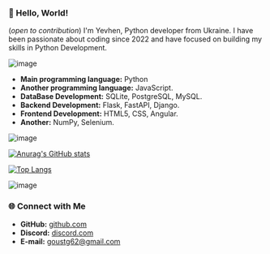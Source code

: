 ### 👋 Hello, World!
(*open to contribution*)
I'm Yevhen, Python developer from Ukraine. I have been passionate about coding since 2022 and have focused on building my skills in Python Development.

![image](https://github.com/user-attachments/assets/5eabbba2-b09e-4681-834d-234b5511654c)

- **Main programming language:** Python
- **Another programming language:** JavaScript.
- **DataBase Development:** SQLite, PostgreSQL, MySQL.
- **Backend Development:** Flask, FastAPI, Django.
- **Frontend Development:** HTML5, CSS, Angular.
- **Another:** NumPy, Selenium.

![image](https://github.com/user-attachments/assets/7fd1aede-ae2a-4218-ae35-9b843ac6098b)


[![Anurag's GitHub stats](https://github-readme-stats.vercel.app/api?username=katakana4Dream&theme=dark)](https://github.com/anuraghazra/github-readme-stats)

[![Top Langs](https://github-readme-stats.vercel.app/api/top-langs/?username=katakana4Dream&theme=dark)](https://github.com/anuraghazra/github-readme-stats)

![image](https://github.com/user-attachments/assets/143c333e-40ac-4bea-9468-52357149372c)

### 🌐 Connect with Me

- **GitHub:** [github.com](https://github.com/katakana4Dream)
- **Discord:** [discord.com](https://discord.com/users/970993563460587560)
- **E-mail:** goustg62@gmail.com
